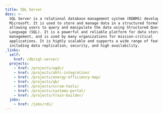 ```yaml
---
title: SQL Server
desc: >-
  SQL Server is a relational database management system (RDBMS) developed by
  Microsoft. It is used to store and manage data in a structured format,
  allowing users to query and manipulate the data using Structured Query
  Language (SQL). It is a powerful and reliable platform for data storage and
  management, and is used by many organizations for mission-critical
  applications. It is highly scalable and supports a wide range of features,
  including data replication, security, and high availability.
_links:
  self:
    href: /db/sql-server/
  projects:
    - href: /projects/agdc/
    - href: /projects/ahfc-integration/
    - href: /projects/energy-efficiency-map/
    - href: /projects/qb/
    - href: /projects/scrum-tools/
    - href: /projects/systems-portal/
    - href: /projects/train-builder/
  jobs:
    - href: /jobs/rdi/
---
```

